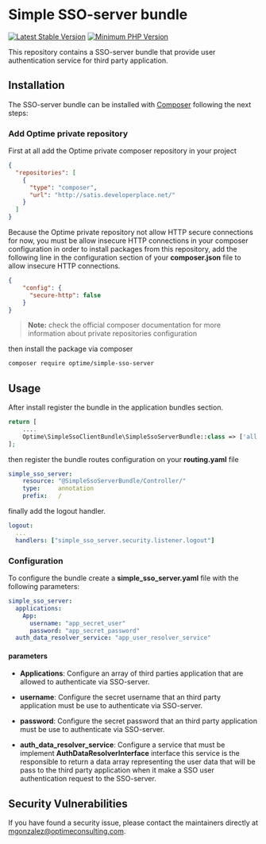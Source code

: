 # Simple SSO-server bundle 

[![Latest Stable Version](http://img.shields.io/badge/Latest%20Stable-1.0.0-green.svg)](http://optgit.optimeconsulting.net:8090/component/optime_sso_server)
[![Minimum PHP Version](https://img.shields.io/badge/php-%3E%3D%205.6-8892BF.svg?style=flat-square)](https://php.net/)

This repository contains a SSO-server bundle that provide user authentication service for third party application.

## Installation

The SSO-server bundle can be installed with [Composer](https://getcomposer.org/) following the next steps:

### Add Optime private repository 

First at all add the Optime private composer repository in your project
```json
{
  "repositories": [
    {
	  "type": "composer",
	  "url": "http://satis.developerplace.net/"
    }
  ]
}
```
Because the Optime private repository not allow HTTP secure connections for now, you must be allow 
insecure HTTP connections in your composer configuration in order to install packages from this repository, 
add the following line in the configuration section of your **composer.json** file to allow insecure HTTP
connections.

```json
{
    "config": {
      "secure-http": false
    }
}
```
> **Note:** check the official composer documentation for more information about private repositories
configuration

then install the package via composer
```sh
composer require optime/simple-sso-server
```
## Usage
After install register the bundle in the application bundles section.
```php
return [
    ....
    Optime\SimpleSsoClientBundle\SimpleSsoServerBundle::class => ['all' => true]
];
```
then register the bundle routes configuration on your **routing.yaml** file
```yaml
simple_sso_server:
    resource: "@SimpleSsoServerBundle/Controller/"
    type:     annotation
    prefix:   /
```

finally add the logout handler. 
```yaml
logout:
  ...
  handlers: ["simple_sso_server.security.listener.logout"]
```

### Configuration

To configure the bundle create a **simple_sso_server.yaml** file with the following parameters:
```yaml
simple_sso_server:
  applications:
    App:
      username: "app_secret_user"
      password: "app_secret_password"
  auth_data_resolver_service: "app_user_resolver_service"
```
#### parameters

- **Applications**: Configure an array of third parties application that are allowed to authenticate via SSO-server.

- **username**: Configure the secret username that an third party application must be use to authenticate via SSO-server.

- **password**: Configure the secret password that an third party application must be use to authenticate via SSO-server.

- **auth_data_resolver_service**: Configure a service that must be implement **AuthDataResolverInterface** interface this service is the
responsible to return a data array representing the user data that will be pass to the third party application when it
make a SSO user authentication request to the SSO-server. 

## Security Vulnerabilities

If you have found a security issue, please contact the maintainers directly at [mgonzalez@optimeconsulting.com](mailto:mgonzalez@optimeconsulting.com).